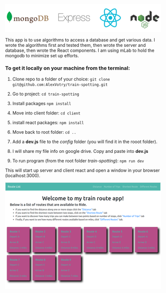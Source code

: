 ![stack](MERNstack.png)

This app is to use algorithms to access a database and get various data. I wrote the algorithms first and tested them, then wrote the server and database, then wrote the React components.
I am using mLab to hold the mongodb to minimize set up efforts.

### To get it locally on your machine from the terminal:

1. Clone repo to a folder of your choice:
  `git clone git@github.com:AlexVotry/train-spotting.git`

2. Go to project:
  `cd train-spotting`

3. Install packages
  `npm install`

4. Move into client folder:
  `cd client`

5. install react packages:
  `npm install`

6. Move back to root folder:
  `cd ..`

7. Add a **dev.js** file to the *config* folder (you will find it in the rooot folder).

8. I will share my file info on google drive. Copy and paste into **dev.js**

9. To run program (from the root folder *train-spotting*):
  `npm run dev`

  This will start up server and client react and open a window in your browser (localhost:3000).

![screenshot](trainSpottingScreenshot.png)
